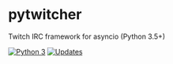 # pytwitcher
Twitch IRC framework for asyncio (Python 3.5+)

[![Python 3](https://pyup.io/repos/github/adongy/pytwitcher/python-3-shield.svg)](https://pyup.io/repos/github/adongy/pytwitcher/)
[![Updates](https://pyup.io/repos/github/adongy/pytwitcher/shield.svg)](https://pyup.io/repos/github/adongy/pytwitcher/)
